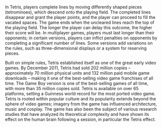 In Tetris, players complete lines by moving differently shaped pieces (tetrominoes), which descend onto the playing field. The completed lines disappear and grant the player points, and the player can proceed to fill the vacated spaces. The game ends when the uncleared lines reach the top of the playing field. The longer the player can delay this outcome, the higher their score will be. In multiplayer games, players must last longer than their opponents; in certain versions, players can inflict penalties on opponents by completing a significant number of lines. Some versions add variations on the rules, such as three-dimensional displays or a system for reserving pieces.

Built on simple rules, Tetris established itself as one of the great early video games. By December 2011, Tetris had sold 202 million copies – approximately 70 million physical units and 132 million paid mobile game downloads – making it one of the best-selling video game franchises of all time. The Game Boy version is one of the best-selling games of all time, with more than 35 million copies sold. Tetris is available on over 65 platforms, setting a Guinness world record for the most ported video game. Tetris is rooted within popular culture and its popularity extends beyond the sphere of video games; imagery from the game has influenced architecture, music and cosplay. The game has also been the subject of various research studies that have analyzed its theoretical complexity and have shown its effect on the human brain following a session, in particular the Tetris effect.

